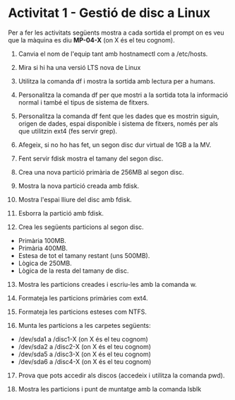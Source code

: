 # Activitat 1 - Gestió de disc a Linux

Per a fer les activitats següents mostra a cada sortida el prompt on es veu que la màquina es diu **MP-04-X** (on X és el teu cognom).

1. Canvia el nom de l'equip tant amb hostnamectl com a /etc/hosts.

2. Mira si hi ha una versió LTS nova de Linux

3. Utilitza la comanda df i mostra la sortida amb lectura per a humans.

4. Personalitza la comanda df per que mostri a la sortida tota la informació normal i també el tipus de sistema de fitxers.

5. Personalitza la comanda df fent que les dades que es mostrin siguin, origen de dades, espai disponible i sistema de fitxers, només per als que utilitzin ext4 (fes servir grep).

6. Afegeix, si no ho has fet, un segon disc dur virtual de 1GB a la MV.

7. Fent servir fdisk mostra el tamany del segon disc.

8. Crea una nova partició primària de 256MB al segon disc.

9. Mostra la nova partició creada amb fdisk.

10. Mostra l'espai lliure del disc amb fdisk.

11. Esborra la partició amb fdisk.

12. Crea les següents particions al segon disc.
  - Primària 100MB.
  - Primària 400MB.
  - Estesa de tot el tamany restant (uns 500MB).
  - Lògica de 250MB.
  - Lògica de la resta del tamany de disc.
13. Mostra les particions creades i escriu-les amb la comanda w.

14. Formateja les particions primàries com ext4.

15. Formateja les particions esteses com NTFS.

16. Munta les particions a les carpetes següents:
  - /dev/sda1 a /disc1-X (on X és el teu cognom)
  - /dev/sda2 a /disc2-X (on X és el teu cognom)
  - /dev/sda5 a /disc3-X (on X és el teu cognom)
  - /dev/sda6 a /disc4-X (on X és el teu cognom)

17. Prova que pots accedir als discos (accedeix i utilitza la comanda pwd).

18. Mostra les particions i punt de muntatge amb la comanda lsblk
